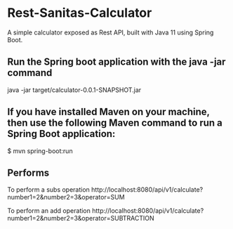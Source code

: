 # Rest-Sanitas-Calculator
A simple calculator exposed as Rest API, built with Java 11 using Spring Boot.

## Run the Spring boot application with the java -jar command
java -jar target/calculator-0.0.1-SNAPSHOT.jar

## If you have installed Maven on your machine, then use the following Maven command to run a Spring Boot application:
$ mvn spring-boot:run

## Performs

To perform a subs operation
http://localhost:8080/api/v1/calculate?number1=2&number2=3&operator=SUM

To perform an add operation
http://localhost:8080/api/v1/calculate?number1=2&number2=3&operator=SUBTRACTION